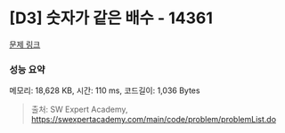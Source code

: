 # [D3] 숫자가 같은 배수 - 14361 

[문제 링크](https://swexpertacademy.com/main/code/problem/problemDetail.do?contestProbId=AYCnY9Kqu6YDFARx) 

### 성능 요약

메모리: 18,628 KB, 시간: 110 ms, 코드길이: 1,036 Bytes



> 출처: SW Expert Academy, https://swexpertacademy.com/main/code/problem/problemList.do